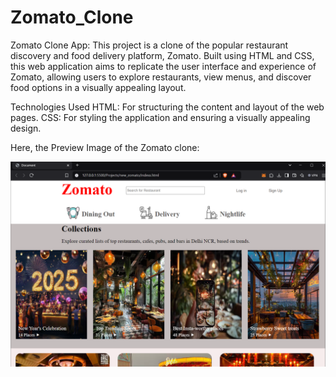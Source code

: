 # Zomato_Clone 

Zomato Clone App: This project is a clone of the popular restaurant discovery and food delivery platform, Zomato. Built using HTML and CSS, this web application aims to replicate the user interface and experience of Zomato, allowing users to explore restaurants, view menus, and discover food options in a visually appealing layout.

Technologies Used
HTML: For structuring the content and layout of the web pages.
CSS: For styling the application and ensuring a visually appealing design.

Here, the Preview Image of the Zomato clone:

![Preview Image](Zomato_clone.png)





